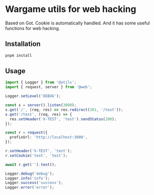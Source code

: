 # Wargame utils for web hacking

Based on Got. Cookie is automatically handled.
And it has some useful functions for web hacking.

## Installation

```bash
pnpm install
```

## Usage

```ts
import { Logger } from '@utils';
import { request, server } from '@web';

Logger.setLevel('DEBUG');

const s = server().listen(3000);
s.get('/', (req, res) => res.redirect(301, '/test'));
s.get('/test', (req, res) => {
  res.setHeader('X-TEST', 'test').sendStatus(200);
});

const r = request({
  prefixUrl: 'http://localhost:3000',
});

r.setHeader('X-TEST', 'test');
r.setCookie('test', 'test');

await r.get('').text();

Logger.debug('debug');
Logger.info('info');
Logger.success('success');
Logger.error('error');
```
